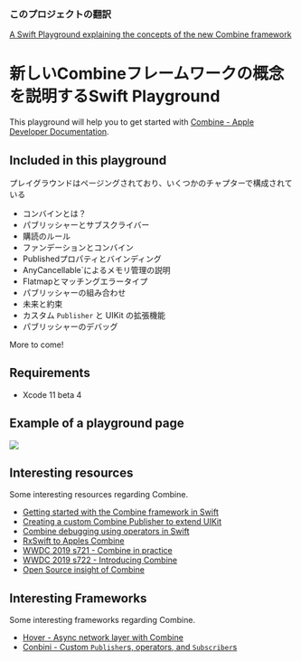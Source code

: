 ### このプロジェクトの翻訳
[A Swift Playground explaining the concepts of the new Combine framework](https://github.com/AvdLee/CombineSwiftPlayground)

# 新しいCombineフレームワークの概念を説明するSwift Playground
This playground will help you to get started with [Combine - Apple Developer Documentation](https://developer.apple.com/documentation/combine).

## Included in this playground
プレイグラウンドはページングされており、いくつかのチャプターで構成されている

- コンバインとは？
- パブリッシャーとサブスクライバー
- 購読のルール
- ファンデーションとコンバイン
- Publishedプロパティとバインディング
- AnyCancellable`によるメモリ管理の説明
- Flatmapとマッチングエラータイプ
- パブリッシャーの組み合わせ
- 未来と約束
- カスタム `Publisher` と UIKit の拡張機能
- パブリッシャーのデバッグ

More to come!

## Requirements
- Xcode 11 beta 4
 
## Example of a playground page
![](Assets/flatmap_playground_example.png)

## Interesting resources
Some interesting resources regarding Combine.

- [Getting started with the Combine framework in Swift](https://www.avanderlee.com/swift/combine/)
- [Creating a custom Combine Publisher to extend UIKit](https://www.avanderlee.com/swift/custom-combine-publisher/)
- [Combine debugging using operators in Swift](https://www.avanderlee.com/swift/combine-swift/)
- [RxSwift to Apples Combine](https://medium.com/gett-engineering/rxswift-to-apples-combine-cheat-sheet-e9ce32b14c5b)
- [WWDC 2019 s721 - Combine in practice](https://developer.apple.com/videos/play/wwdc2019/721/)
- [WWDC 2019 s722 - Introducing Combine](https://developer.apple.com/videos/play/wwdc2019/722/)
- [Open Source insight of Combine](https://github.com/broadwaylamb/OpenCombine)

## Interesting Frameworks
Some interesting frameworks regarding Combine.

- [Hover - Async network layer with Combine](https://github.com/onurhuseyincantay/Hover)
- [Conbini - Custom `Publisher`s, operators, and `Subscriber`s](https://github.com/dehesa/Conbini)
